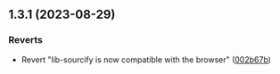 ## 1.3.1 (2023-08-29)


### Reverts

* Revert "lib-sourcify is now compatible with the browser" ([002b67b](https://github.com/ethereum/sourcify/commit/002b67bc90f9cab93dcec4ce08ac36990de96bbc))



